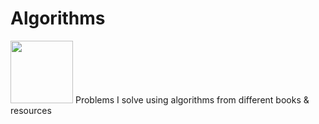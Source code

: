 # Algorithms
<img width="100" src="https://i.pinimg.com/originals/08/05/a8/0805a8f92d5f8a31a15587859b965264.png">
Problems I solve using algorithms from different books & resources
